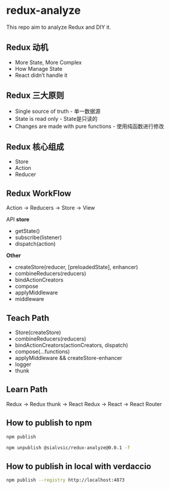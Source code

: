 # redux-analyze
This repo aim to analyze Redux and DIY it. 

## Redux 动机
- More State, More Complex
- How Manage State
- React didn’t handle it

## Redux 三大原则
- Single source of truth - 单一数据源
- State is read only - State是只读的
- Changes are made with pure functions - 使用纯函数进行修改

## Redux 核心组成
- Store 
- Action
- Reducer

## Redux WorkFlow
Action -> Reducers -> Store -> View

API
**store**
- getState()
- subscribe(listener)
- dispatch(action)

**Other**
- createStore(reducer, [preloadedState], enhancer)
- combineReducers(reducers)
- bindActionCreators
- compose
- applyMiddleware
- middleware

## Teach Path
- Store(createStore)
- combineReducers(reducers)
- bindActionCreators(actionCreators, dispatch)
- compose(...functions)
- applyMiddleware  && createStore-enhancer
- logger
- thunk

## Learn Path
Redux -> Redux thunk -> React Redux -> React -> React Router

## How to publish to npm
```bash
npm publish
```

```bash
npm unpublish @sialvsic/redux-analyze@0.0.1 -f
```

## How to publish in local with verdaccio
```bash
npm publish --registry http://localhost:4873
```
